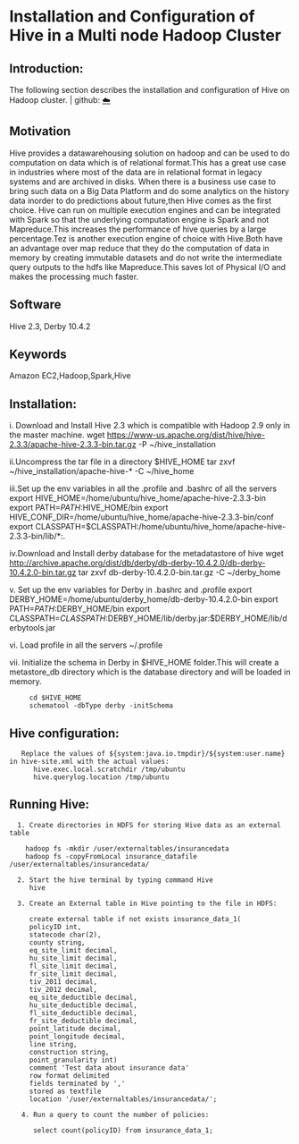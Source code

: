 # Installation and Configuration of Hive in a Multi node Hadoop Cluster

## Introduction:
 The following section describes the installation and configuration of Hive on Hadoop cluster.
 | github: [:cloud:](https://github.com/cloudmesh-community/fa18-516-29/blob/master/project-paper/report.md)

## Motivation

 Hive provides a datawarehousing solution on hadoop and can be used to do computation on data which is of relational format.This has
 a great use case in industries where most of the data are in relational format in legacy systems and are archived in disks.
 When there is a business use case to bring such data on a Big Data Platform and do some analytics on the history data inorder to 
 do predictions about future,then Hive comes as the first choice.
 Hive can run on multiple execution engines and can be integrated with Spark so that the underlying computation engine is Spark and not
 Mapreduce.This increases the performance of hive queries by a large percentage.Tez is another execution engine of choice with Hive.Both have
 an advantage over map reduce that they do the computation of data in memory by creating immutable datasets and do not write
 the intermediate query outputs to the hdfs like Mapreduce.This saves lot of Physical I/O and makes the processing much faster.

## Software
 Hive 2.3, Derby 10.4.2
 
## Keywords
 Amazon EC2,Hadoop,Spark,Hive
 
 ## Installation:
  
  i. Download and Install Hive 2.3 which is compatible with Hadoop 2.9 only in the master machine.
      wget https://www-us.apache.org/dist/hive/hive-2.3.3/apache-hive-2.3.3-bin.tar.gz -P ~/hive_installation
   
  ii.Uncompress the tar file in a directory $HIVE_HOME
      tar zxvf ~/hive_installation/apache-hive-* -C ~/hive_home
      
  iii.Set up the env variables in all the .profile and .bashrc of all the servers
      export HIVE_HOME=/home/ubuntu/hive_home/apache-hive-2.3.3-bin
      export PATH=$PATH:$HIVE_HOME/bin
      export HIVE_CONF_DIR=/home/ubuntu/hive_home/apache-hive-2.3.3-bin/conf
      export CLASSPATH=$CLASSPATH:/home/ubuntu/hive_home/apache-hive-2.3.3-bin/lib/*:.
      
   iv.Download and Install derby database for the metadatastore of hive
      wget http://archive.apache.org/dist/db/derby/db-derby-10.4.2.0/db-derby-10.4.2.0-bin.tar.gz
      tar zxvf db-derby-10.4.2.0-bin.tar.gz -C ~/derby_home
      
   v. Set up the env variables for Derby in .bashrc and .profile
      export DERBY_HOME=/home/ubuntu/derby_home/db-derby-10.4.2.0-bin
      export PATH=$PATH:$DERBY_HOME/bin
      export CLASSPATH=$CLASSPATH:$DERBY_HOME/lib/derby.jar:$DERBY_HOME/lib/derbytools.jar
      
   vi. Load profile in all the servers
        ~/.profile
        
   vii. Initialize the schema in Derby in $HIVE_HOME folder.This will create a metastore_db directory which is the database
         directory and will be loaded in memory.
         
         cd $HIVE_HOME
         schematool -dbType derby -initSchema

 
## Hive configuration:

       Replace the values of ${system:java.io.tmpdir}/${system:user.name} in hive-site.xml with the actual values:
          hive.exec.local.scratchdir /tmp/ubuntu
          hive.querylog.location /tmp/ubuntu
	  
	  
  ## Running Hive:	  
	  
      1. Create directories in HDFS for storing Hive data as an external table
     
        hadoop fs -mkdir /user/externaltables/insurancedata
        hadoop fs -copyFromLocal insurance_datafile /user/externaltables/insurancedata/
        
      2. Start the hive terminal by typing command Hive
         hive
         
      3. Create an External table in Hive pointing to the file in HDFS:
         
         create external table if not exists insurance_data_1(
         policyID int,
         statecode char(2),
         county string,
         eq_site_limit decimal,
         hu_site_limit decimal,
         fl_site_limit decimal,
         fr_site_limit decimal,
         tiv_2011 decimal,
         tiv_2012 decimal,
         eq_site_deductible decimal,
         hu_site_deductible decimal,
         fl_site_deductible decimal,
         fr_site_deductible decimal,
         point_latitude decimal,
         point_longitude decimal,
         line string,
         construction string,
         point_granularity int)
         comment 'Test data about insurance data'
         row format delimited
         fields terminated by ','
         stored as textfile
         location '/user/externaltables/insurancedata/';
         
       4. Run a query to count the number of policies:
       
          select count(policyID) from insurance_data_1;
